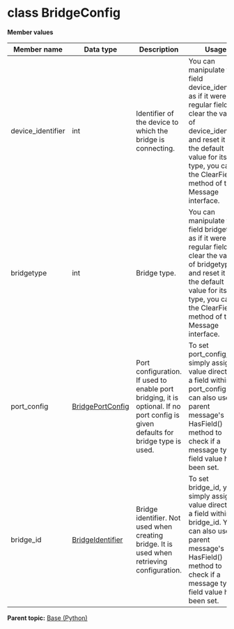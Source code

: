 # class BridgeConfig

 **Member values** 

|Member name|Data type|Description|Usage|
|-----------|---------|-----------|-----|
|device\_identifier|int|Identifier of the device to which the bridge is connecting.|You can manipulate the field device\_identifier as if it were a regular field. To clear the value of device\_identifier and reset it to the default value for its type, you call the ClearField\(\) method of the Message interface.|
|bridgetype|int|Bridge type.|You can manipulate the field bridgetype as if it were a regular field. To clear the value of bridgetype and reset it to the default value for its type, you call the ClearField\(\) method of the Message interface.|
|port\_config| [BridgePortConfig](BridgePortConfig.md#)|Port configuration. If used to enable port bridging, it is optional. If no port config is given defaults for bridge type is used.|To set port\_config, you simply assign a value directly to a field within port\_config. You can also use the parent message's HasField\(\) method to check if a message type field value has been set.|
|bridge\_id| [BridgeIdentifier](BridgeIdentifier.md#)|Bridge identifier. Not used when creating bridge. It is used when retrieving configuration.|To set bridge\_id, you simply assign a value directly to a field within bridge\_id. You can also use the parent message's HasField\(\) method to check if a message type field value has been set.|

**Parent topic:** [Base \(Python\)](../../summary_pages/Base.md)

